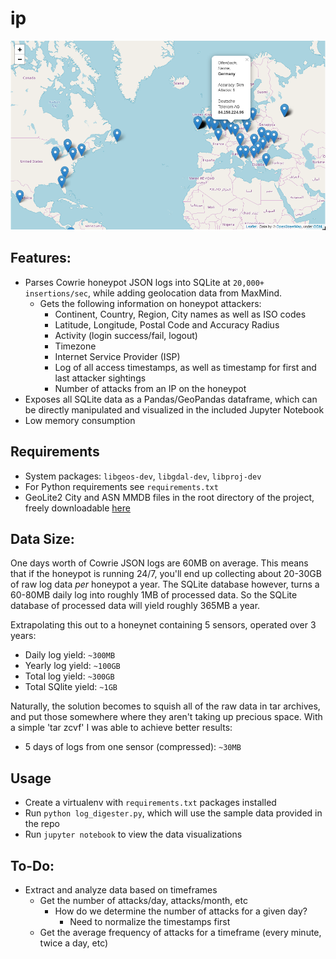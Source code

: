 # ip
![screenshot2](screenshot2.png)

## Features:
- Parses Cowrie honeypot JSON logs into SQLite at `20,000+
  insertions/sec`, while adding geolocation data from MaxMind.
  - Gets the following information on honeypot attackers:
    - Continent, Country, Region, City names as well as ISO codes
    - Latitude, Longitude, Postal Code and Accuracy Radius
    - Activity (login success/fail, logout)
    - Timezone
    - Internet Service Provider (ISP)
    - Log of all access timestamps, as well as timestamp for first and last attacker sightings
    - Number of attacks from an IP on the honeypot
- Exposes all SQLite data as a Pandas/GeoPandas dataframe, which can be directly manipulated and visualized in the included Jupyter Notebook
- Low memory consumption 

## Requirements
- System packages:
  `libgeos-dev`, `libgdal-dev`, `libproj-dev`
- For Python requirements see `requirements.txt`
- GeoLite2 City and ASN MMDB files in the root directory of the project, freely downloadable [here](https://dev.maxmind.com/geoip/geoip2/geolite2/)

## Data Size:
One days worth of Cowrie JSON logs are 60MB on average. This means that if the honeypot is running 24/7, 
you'll end up collecting about 20-30GB of raw log data _per_ honeypot a year. The
SQLite database however, turns a 60-80MB daily log into roughly 1MB of
processed data. So the SQLite database of processed data will yield roughly
365MB a year.

Extrapolating this out to a honeynet containing 5 sensors, operated over 3 years:
- Daily log yield: `~300MB`
- Yearly log yield: `~100GB`
- Total log yield: `~300GB`
- Total SQlite yield: `~1GB`

Naturally, the solution becomes to squish all of the raw data in tar archives,
and put those somewhere where they aren't taking up precious space. With a
simple 'tar zcvf' I was able to achieve better results:

- 5 days of logs from one sensor (compressed): `~30MB`

## Usage
- Create a virtualenv with `requirements.txt` packages installed
- Run `python log_digester.py`, which will use the sample data provided in the repo
- Run `jupyter notebook` to view the data visualizations

## To-Do:
- Extract and analyze data based on timeframes
  - Get the number of attacks/day, attacks/month, etc 
    - How do we determine the number of attacks for a given day?
      - Need to normalize the timestamps first
  - Get the average frequency of attacks for a timeframe
    (every minute, twice a day, etc)
